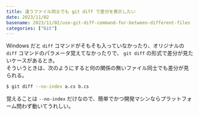 ```yaml
---
title: 違うファイル同士でも git diff で差分を表示したい
date: 2023/11/02
basename: 2023/11/02/use-git-diff-command-for-between-different-files
categories: ["Git"]
---
```


Windows だと `diff` コマンドがそもそも入っていなかったり、オリジナルの `diff` コマンドのパラメータ覚えてなかったりで、 `git diff` の形式で差分が見たいケースがあるとき。  
そういうときは、次のようにすると何の関係の無いファイル同士でも差分が見られる。

```bash
$ git diff --no-index a.cs b.cs
```

覚えることは `--no-index` だけなので、簡単でかつ開発マシンならプラットフォーム問わず動いてうれしい。
